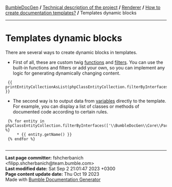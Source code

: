 <embed> <a href="/docs/README.md">BumbleDocGen</a> <b>/</b> <a href="/docs/tech/readme.md">Technical description of the project</a> <b>/</b> <a href="/docs/tech/3.renderer/readme.md">Renderer</a> <b>/</b> <a href="/docs/tech/3.renderer/01_templates.md">How to create documentation templates?</a> <b>/</b> Templates dynamic blocks<hr> </embed>

<embed> <h1>Templates dynamic blocks</h1> </embed>

There are several ways to create dynamic blocks in templates.

* First of all, these are custom twig <a href='/docs/tech/3.renderer/05_twigCustomFunctions.md'>functions</a> and <a href='/docs/tech/3.renderer/04_twigCustomFilters.md'>filters</a>.
You can use the built-in functions and filters or add your own, so you can implement any logic for generating dynamically changing content.

```twig
 {{ printEntityCollectionAsList(phpClassEntityCollection.filterByInterfaces(['\\BumbleDocGen\\Core\\Parser\\SourceLocator\\SourceLocatorInterface']).getOnlyInstantiable()) }}
```


* The second way is to output data from <a href='/docs/tech/3.renderer/templatesVariables.md'>variables</a> directly to the template. For example, you can display a list of classes or methods of documented code according to certain rules.

```twig
 {% for entity in phpClassEntityCollection.filterByInterfaces(['\\BumbleDocGen\\Core\\Parser\\SourceLocator\\SourceLocatorInterface']).getOnlyInstantiable() %}
     * {{ entity.getName() }}
 {% endfor %}
 
```




<div id='page_committer_info'>
<hr>
<b>Last page committer:</b> fshcherbanich &lt;filipp.shcherbanich@team.bumble.com&gt;<br><b>Last modified date:</b>   Sat Sep 2 21:01:47 2023 +0300<br><b>Page content update date:</b> Thu Oct 19 2023<br>Made with <a href='https://github.com/bumble-tech/bumble-doc-gen/blob/master/docs/README.md'>Bumble Documentation Generator</a></div>